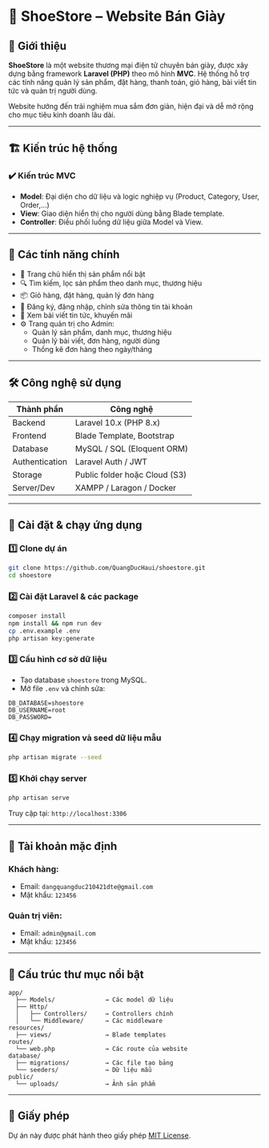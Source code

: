 # 👟 ShoeStore – Website Bán Giày

## 📌 Giới thiệu

**ShoeStore** là một website thương mại điện tử chuyên bán giày, được xây dựng bằng framework **Laravel (PHP)** theo mô hình **MVC**. Hệ thống hỗ trợ các tính năng quản lý sản phẩm, đặt hàng, thanh toán, giỏ hàng, bài viết tin tức và quản trị người dùng.

Website hướng đến trải nghiệm mua sắm đơn giản, hiện đại và dễ mở rộng cho mục tiêu kinh doanh lâu dài.

---

## 🏗 Kiến trúc hệ thống

### ✔️ Kiến trúc MVC

- **Model**: Đại diện cho dữ liệu và logic nghiệp vụ (Product, Category, User, Order,...)
- **View**: Giao diện hiển thị cho người dùng bằng Blade template.
- **Controller**: Điều phối luồng dữ liệu giữa Model và View.

---

## 🧩 Các tính năng chính

- 🛒 Trang chủ hiển thị sản phẩm nổi bật
- 🔍 Tìm kiếm, lọc sản phẩm theo danh mục, thương hiệu
- 📦 Giỏ hàng, đặt hàng, quản lý đơn hàng
- 👤 Đăng ký, đăng nhập, chỉnh sửa thông tin tài khoản
- 📰 Xem bài viết tin tức, khuyến mãi
- ⚙️ Trang quản trị cho Admin:
  - Quản lý sản phẩm, danh mục, thương hiệu
  - Quản lý bài viết, đơn hàng, người dùng
  - Thống kê đơn hàng theo ngày/tháng

---

## 🛠 Công nghệ sử dụng

| Thành phần       | Công nghệ                  |
|------------------|-----------------------------|
| Backend          | Laravel 10.x (PHP 8.x)      |
| Frontend         | Blade Template, Bootstrap   |
| Database         | MySQL / SQL (Eloquent ORM)  |
| Authentication   | Laravel Auth / JWT          |
| Storage          | Public folder hoặc Cloud (S3) |
| Server/Dev       | XAMPP / Laragon / Docker    |

---

## 🔧 Cài đặt & chạy ứng dụng

### 1️⃣ Clone dự án
```bash
git clone https://github.com/QuangDucHaui/shoestore.git
cd shoestore
```

### 2️⃣ Cài đặt Laravel & các package
```bash
composer install
npm install && npm run dev
cp .env.example .env
php artisan key:generate
```

### 3️⃣ Cấu hình cơ sở dữ liệu
- Tạo database `shoestore` trong MySQL.
- Mở file `.env` và chỉnh sửa:
```
DB_DATABASE=shoestore
DB_USERNAME=root
DB_PASSWORD=
```

### 4️⃣ Chạy migration và seed dữ liệu mẫu
```bash
php artisan migrate --seed
```

### 5️⃣ Khởi chạy server
```bash
php artisan serve
```

Truy cập tại: `http://localhost:3306`

---

## 🔐 Tài khoản mặc định

### Khách hàng:
- Email: `dangquangduc210421dte@gmail.com`
- Mật khẩu: `123456`

### Quản trị viên:
- Email: `admin@gmail.com`
- Mật khẩu: `123456`

---

## 📂 Cấu trúc thư mục nổi bật
```
app/
  ├── Models/              → Các model dữ liệu
  ├── Http/
  │   ├── Controllers/     → Controllers chính
  │   └── Middleware/      → Các middleware
resources/
  ├── views/               → Blade templates
routes/
  └── web.php              → Các route của website
database/
  ├── migrations/          → Các file tạo bảng
  └── seeders/             → Dữ liệu mẫu
public/
  └── uploads/             → Ảnh sản phẩm
```

---

## 📄 Giấy phép

Dự án này được phát hành theo giấy phép [MIT License](https://opensource.org/licenses/MIT).


